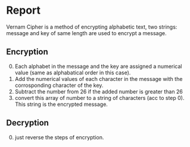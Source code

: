 # Report 
Vernam Cipher is a method of encrypting alphabetic text, two strings: message and key of same length are used to encrypt a message.

## Encryption
0. Each alphabet in the message and the key are assigned a numerical value (same as alphabatical order in this case).
1. Add the numerical values of each character in the message with the corrosponding character of the key.
2. Subtract the number from 26 if the added number is greater than 26
3. convert this array of number to a string of characters (acc to step 0). This string is the encrypted message.

## Decryption
0. just reverse the steps of encryption.